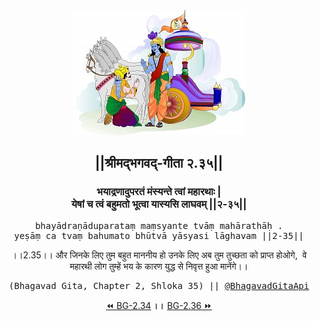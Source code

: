 <center><img src="../../asset/BG.png" alt="#API #bhagavadgitaapi #slok #nodejs #js #api #gitaapi #krishna #hinduism #vedic #ISKCON #shreemadbhagavadgita #technology"/>
<h2>||श्रीमद्‍भगवद्‍-गीता २.३५||</h2>
<h3>भयाद्रणादुपरतं मंस्यन्ते त्वां महारथाः |<br/>येषां च त्वं बहुमतो भूत्वा यास्यसि लाघवम् ||२-३५||</h3>
<pre>bhayādraṇāduparataṃ maṃsyante tvāṃ mahārathāḥ .<br/>yeṣāṃ ca tvaṃ bahumato bhūtvā yāsyasi lāghavam ||2-35||</pre>
<p>।।2.35।। और जिनके लिए तुम बहुत माननीय हो उनके लिए अब तुम तुच्छता को प्राप्त होओगे,  वे महारथी लोग तुम्हें भय के कारण युद्ध से निवृत्त हुआ मानेंगे।।</p>
<pre>(Bhagavad Gita, Chapter 2, Shloka 35) || <a href="https://twitter.com/bhagavadgitaapi">@BhagavadGitaApi</a></pre><a href="../../2/34">⏪  BG-2.34</a><b>        ।।        </b><a href="../../2/36">BG-2.36  ⏩</a></center></center>